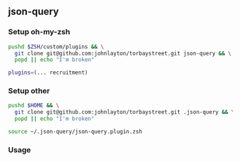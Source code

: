 ## json-query

### Setup oh-my-zsh

```zsh
pushd $ZSH/custom/plugins && \
  git clone git@github.com:johnlayton/torbaystreet.git json-query && \
  popd || echo "I'm broken"
```

```zsh
plugins=(... recruitment)
```

### Setup other

```zsh
pushd $HOME && \
  git clone git@github.com:johnlayton/torbaystreet.git .json-query && \
  popd || echo "I'm broken"
```

```zsh
source ~/.json-query/json-query.plugin.zsh
```


### Usage

#### 
```zsh
```

#### 
```zsh
```
